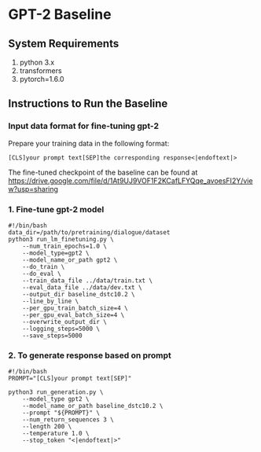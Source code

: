 # GPT-2 Baseline

## System Requirements

1. python 3.x
2. transformers
3. pytorch=1.6.0

## Instructions to Run the Baseline

### Input data format for fine-tuning gpt-2

Prepare your training data in the following format:

```
[CLS]your prompt text[SEP]the corresponding response<|endoftext|>
```

The fine-tuned checkpoint of the baseline can be found at https://drive.google.com/file/d/1At9UJ9VOF1F2KCafLFYQqe_avoesFI2Y/view?usp=sharing

### 1. Fine-tune gpt-2 model
```
#!/bin/bash                                                                                                                                                                                                    
data_dir=/path/to/pretraining/dialogue/dataset
python3 run_lm_finetuning.py \
    --num_train_epochs=1.0 \
    --model_type=gpt2 \
    --model_name_or_path gpt2 \
    --do_train \
    --do_eval \
    --train_data_file ../data/train.txt \
    --eval_data_file ../data/dev.txt \
    --output_dir baseline_dstc10.2 \
    --line_by_line \
    --per_gpu_train_batch_size=4 \
    --per_gpu_eval_batch_size=4 \
    --overwrite_output_dir \
    --logging_steps=5000 \
    --save_steps=5000
```

### 2. To generate response based on prompt
```
#!/bin/bash                                                                                                                                                                                                    
PROMPT="[CLS]your prompt text[SEP]"

python3 run_generation.py \
    --model_type gpt2 \
    --model_name_or_path baseline_dstc10.2 \
    --prompt "${PROMPT}" \
    --num_return_sequences 3 \
    --length 200 \
    --temperature 1.0 \
    --stop_token "<|endoftext|>"
```
